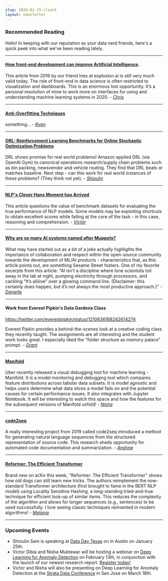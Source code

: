 ```yaml
---
slug: 2020-01-15-client
layout: newsletter
---
```


### Recommended Reading

Hello! In keeping with our reputation as your data nerd friends, here's a quick peek into what we've been reading lately.

----

#### [How front-end development can improve Artificial Intelligence](https://explosion.ai/blog/how-front-end-can-improve-ai). 

This article from 2016 by our friend Ines at explosion.ai is still very much valid today. The role of front-end in data science is often restricted to visualization and dashboards. This is an enormous lost opportunity. It’s a personal resolution of mine to work more on interfaces for using and understanding machine learning systems in 2020. -   *[Chris](https://twitter.com/_cjwallace)*

---

#### [Anti-Overfitting Techniques](https://towardsdatascience.com/dont-overfit-how-to-prevent-overfitting-in-your-deep-learning-models-63274e552323)

something...  - *[Ryan](https://twitter.com/MicallefEsq)*

---

#### [ORL: Reinforcement Learning Benchmarks for Online Stochastic Optimization Problems](https://arxiv.org/abs/1911.10641)

DRL shows promise for real world problems! Amazon applied DRL (via OpenAI Gym) to canonical operations research/supply chain problems such as bin packing, newsvendor and vehicle routing. They find that DRL beats or matches baseline. Next step - can this work for real world instances of these problems? (They think not yet).  - *[Shioulin](https://twitter.com/shioulin_sam)*

---

#### [NLP's Clever Hans Moment has Arrived](https://thegradient.pub/nlps-clever-hans-moment-has-arrived/)

This article questions the value of benchmark datasets for evaluating the true performance of NLP models. Some models may be exploiting shortcuts to obtain excellent scores while failing at the core of the task - in this case, reasoning and comprehension. - *[Victor](https://twitter.com/vykthur)*

---

#### [Why are so many AI systems named after Muppets?](https://www.theverge.com/2019/12/11/20993407/ai-language-models-muppets-sesame-street-muppetware-elmo-bert-ernie) 

What may have started out as a bit of a joke actually highlights the importance of collaboration and respect within the open-source community towards the development of ML/AI products - characteristics that, as this article points out, are something Sesame Street fosters. One of my favorite excerpts from this article: "AI isn’t a discipline where lone scientists toil away in the lab at night, pumping electricity through processors, and cackling “It’s aliiiive” over a glowing command line. (Disclaimer: this certainly does happen, but it’s not always the most productive approach.)" - *[Danielle](https://www.linkedin.com/in/daniellethorp/)*

---

#### Work from Everest Pipkin's Data Gardens Class
https://twitter.com/everestpipkin/status/1210636168242614274

Everest Pipkin provides a behind-the-scenes look at a creative coding class they recently taught. The assignments are all interesting and the student work looks great. I especially liked the "folder structure as memory palace" prompt. - *[Grant](https://twitter.com/GrantCuster)*

---

#### [Manifold](https://github.com/uber/manifold)

Uber recently released a visual debugging tool for machine learning - Manifold. It is a model monitoring and debugging tool which compares feature distributions across tabular data subsets. It is model agnostic and helps users determine what data slices a model fails on and the potential causes for certain performance issues. It also integrates with Jupyter Notebook. It will be interesting to watch this space and how the features for the subsequent versions of Manifold unfold! - *[Nisha](https://twitter.com/NishaMuktewar)*

---

#### [code2seq](https://code2seq.org/)

A really interesting project from 2019 called code2seq introduced a method for generating natural language sequences from the structured representation of source code. This research sheds opportunity for automated code documentation and summarization. - *[Andrew](https://twitter.com/andrew_reed_r)*

---

#### [Reformer: The Efficient Transformer](https://arxiv.org/abs/2001.04451)

Brand new on arXiv this week, "Reformer: The Efficient Transformer" shows how old dogs can still learn new tricks. The authors reimplement the now-standard Transformer architecture (first brought to fame in the BERT NLP model) using Locality Sensitive Hashing, a long-standing tried-and-true technique for efficient look-up of similar items. This reduces the complexity of the algorithm and allows for longer sequences (e.g., sentences) to be used successfully.  I love seeing classic techniques reinvented in modern algorithms! - *[Melanie](https://www.linkedin.com/in/melanierbeck/)*

---

### Upcoming Events

* Shioulin Sam is speaking at [Data Day Texas](https://datadaytexas.com/) on in Austin on January 25th.
* Victor Dibia and Nisha Muktewar will be hosting a webinar on [Deep Learning for Anomaly Detection](https://www.cloudera.com/about/events/webinars/deep-learning-for-anomaly-detection.html?utm_source=blog&utm_medium=organic&utm_term=ml&utm_campaign=CFFL12_Report_AMER_Webinar_2020-02-13&cid=7012H000001OYfQ&utm_content=FFL) on February 13th, in conjunction with the launch of our newest research report. [Register today!](https://www.cloudera.com/about/events/webinars/deep-learning-for-anomaly-detection.html?utm_source=blog&utm_medium=organic&utm_term=ml&utm_campaign=CFFL12_Report_AMER_Webinar_2020-02-13&cid=7012H000001OYfQ&utm_content=FFL)
* Victor and Nisha will also be presenting on Deep Learning for Anomaly Detection at the [Strata Data Conference](https://conferences.oreilly.com/strata-data-ai/stai-ca/public/schedule/detail/80421) in San Jose on March 18th.